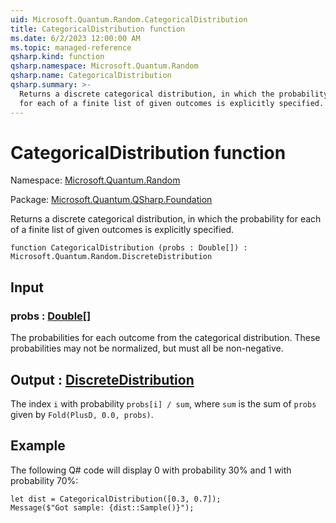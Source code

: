```yaml
---
uid: Microsoft.Quantum.Random.CategoricalDistribution
title: CategoricalDistribution function
ms.date: 6/2/2023 12:00:00 AM
ms.topic: managed-reference
qsharp.kind: function
qsharp.namespace: Microsoft.Quantum.Random
qsharp.name: CategoricalDistribution
qsharp.summary: >-
  Returns a discrete categorical distribution, in which the probability
  for each of a finite list of given outcomes is explicitly specified.
---
```


# CategoricalDistribution function

Namespace: [Microsoft.Quantum.Random](xref:Microsoft.Quantum.Random)

Package: [Microsoft.Quantum.QSharp.Foundation](https://nuget.org/packages/Microsoft.Quantum.QSharp.Foundation)


Returns a discrete categorical distribution, in which the probabilityfor each of a finite list of given outcomes is explicitly specified.

```qsharp
function CategoricalDistribution (probs : Double[]) : Microsoft.Quantum.Random.DiscreteDistribution
```


## Input

### probs : [Double](xref:microsoft.quantum.qsharp.valueliterals#double-literals)[]

The probabilities for each outcome from the categorical distribution.These probabilities may not be normalized, but must all be non-negative.



## Output : [DiscreteDistribution](xref:Microsoft.Quantum.Random.DiscreteDistribution)

The index `i` with probability `probs[i] / sum`, where `sum` is the sumof `probs` given by `Fold(PlusD, 0.0, probs)`.

## Example

The following Q# code will display 0 with probability 30% and 1 withprobability 70%:```qsharplet dist = CategoricalDistribution([0.3, 0.7]);Message($"Got sample: {dist::Sample()}");```
